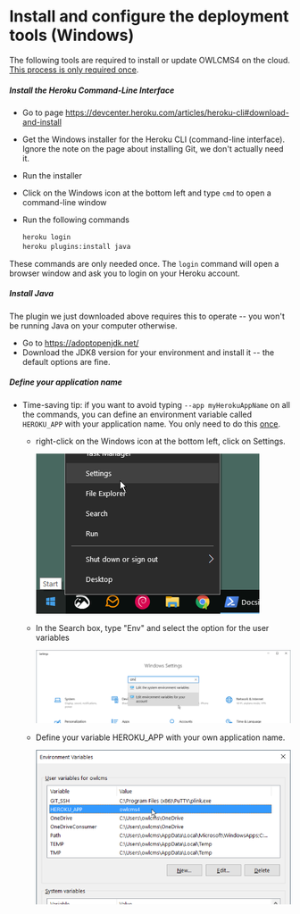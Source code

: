 # Install and configure the deployment tools (Windows)

The following tools are required to install or update OWLCMS4 on the cloud.  <u>This process is only required once</u>.

##### Install the Heroku Command-Line Interface

-  Go to page https://devcenter.heroku.com/articles/heroku-cli#download-and-install

- Get the Windows installer for the Heroku CLI (command-line interface).  Ignore the note on the page about installing Git, we don't actually need it.

- Run the installer

- Click on the Windows icon at the bottom left and type `cmd` to open a command-line window

- Run the following commands
  
  ```bash
  heroku login
  heroku plugins:install java 
  ```
These commands are only needed once.  The `login` command will open a browser window and ask you to login on your Heroku account.
  
##### Install Java

The plugin we just downloaded above requires this to operate -- you won't be running Java on your computer otherwise.

  - Go to https://adoptopenjdk.net/ 
  - Download the JDK8 version for your environment and install it -- the default options are fine. 

##### Define your application name

- Time-saving tip: if you want to avoid typing `--app myHerokuAppName` on all the commands, you can define an environment variable called `HEROKU_APP` with your application name.  You only need to do this <u>once</u>.

  - right-click on the Windows icon at the bottom left, click on Settings. 

    ![090-settingsRightClick](img/LocalInstall/090-settingsRightClick.png)

  - In the Search box, type "Env" and select the option for the user variables
  
    ![090_settings](img/LocalInstall/090_settings.png)
  
  - Define your variable HEROKU_APP with your own application name.
  
    ![090-Environment Variables](img/LocalInstall/090-EnvironmentVariables.png)
  





